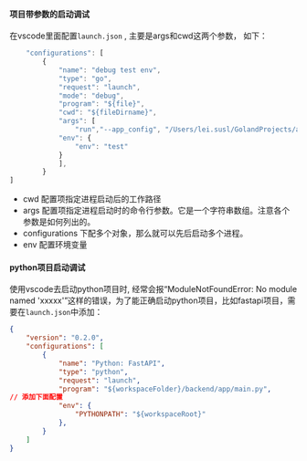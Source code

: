 #### 项目带参数的启动调试
在vscode里面配置`launch.json` , 主要是args和cwd这两个参数， 如下：
``` js
    "configurations": [
        {
            "name": "debug test env",
            "type": "go",
            "request": "launch",
            "mode": "debug",
            "program": "${file}",
            "cwd": "${fileDirname}",
            "args": [
                "run","--app_config", "/Users/lei.susl/GolandProjects/auto-scaler/configs/test.json",
			"env": {
				"env": "test"
			}
            ],
        }
]
```
-  cwd 配置项指定进程启动后的工作路径
-  args 配置项指定进程启动时的命令行参数。它是一个字符串数组。注意各个参数是如何列出的。
-  configurations 下配多个对象，那么就可以先后启动多个进程。
-  env 配置环境变量
#### python项目启动调试
使用vscode去启动python项目时, 经常会报“ModuleNotFoundError: No module named 'xxxxx'”这样的错误，为了能正确启动python项目，比如fastapi项目，需要在`launch.json`中添加：
```json
{
    "version": "0.2.0",
    "configurations": [
        {
            "name": "Python: FastAPI",
            "type": "python",
            "request": "launch",
            "program": "${workspaceFolder}/backend/app/main.py",
// 添加下面配置
            "env": {
                "PYTHONPATH": "${workspaceRoot}"
            },
        }
    ]
}
```